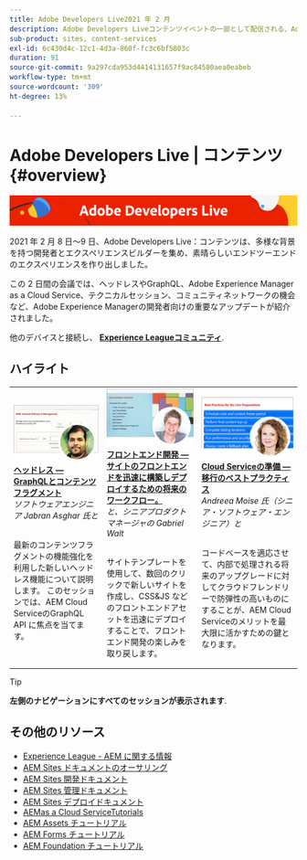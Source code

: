 ```yaml
---
title: Adobe Developers Live2021 年 2 月
description: Adobe Developers Liveコンテンツイベントの一部として配信される、Adobe Experience Manager Sitesのビデオとチュートリアルのコレクションです。
sub-product: sites, content-services
exl-id: 6c430d4c-12c1-4d3a-860f-fc3c6bf5803c
duration: 91
source-git-commit: 9a297cda953d4414131657f9ac84580aea0eabeb
workflow-type: tm+mt
source-wordcount: '309'
ht-degree: 13%

---
```


# Adobe Developers Live | コンテンツ {#overview}

<img alt="アドビ開発者ライブ" src="/help/adobe-developers-live/assets/adl.png" />

2021 年 2 月 8 日～9 日、Adobe Developers Live：コンテンツは、多様な背景を持つ開発者とエクスペリエンスビルダーを集め、素晴らしいエンドツーエンドのエクスペリエンスを作り出しました。

この 2 日間の会議では、ヘッドレスやGraphQL、Adobe Experience Manager as a Cloud Service、テクニカルセッション、コミュニティネットワークの機会など、Adobe Experience Managerの開発者向けの重要なアップデートが紹介されました。

他のデバイスと接続し、 **[Experience Leagueコミュニティ](https://adobe.ly/36Yd3v6)**.

## ハイライト

<table>
  <tr>
   <td>
      <a href="headless-graphql-content-fragments.md">
      <img alt="ヘッドレス — GraphQLとコンテンツフラグメント" src="/help/adobe-developers-live/assets/jabran.png"/>
      </a>
      <div>
         <a href="headless-graphql-content-fragments.md"><strong>ヘッドレス — GraphQLとコンテンツフラグメント</strong></a>         
         <br/><em>ソフトウェアエンジニア Jabran Asghar 氏と</em>
      </div>
      <p>
        <br/>
         最新のコンテンツフラグメントの機能強化を利用した新しいヘッドレス機能について説明します。 このセッションでは、AEM Cloud ServiceのGraphQL API に焦点を当てます。
      </p>
     </td>   
     <td>
      <a href="rapid-frontend-devlopment.md">
      <img alt="フロントエンド開発 — サイトのフロントエンドを迅速に構築しデプロイするための将来のワークフロー。" src="/help/adobe-developers-live/assets/gabriel.png"/>
      </a>
      <div>
         <a href="rapid-frontend-devlopment.md"><strong>フロントエンド開発 — サイトのフロントエンドを迅速に構築しデプロイするための将来のワークフロー。</strong></a>
         <br/><em>と、シニアプロダクトマネージャの Gabriel Walt</em>
      </div>
      <p>
        <br/>
         サイトテンプレートを使用して、数回のクリックで新しいサイトを作成し、CSS&amp;JS などのフロントエンドアセットを迅速にデプロイすることで、フロントエンド開発の楽しみを取り戻します。
      </p>
   </td>
   </td>
     <td>
      <a href="get-ready-aem-cloud.md">
      <img alt="Cloud Serviceの準備 — 移行のベストプラクティス" src="/help/adobe-developers-live/assets/andreea.png"/>
      </a>
      <div>
         <a href="get-ready-aem-cloud.md"><strong>Cloud Serviceの準備 — 移行のベストプラクティス</strong></a>
         <br/><em>Andreea Moise 氏（シニア・ソフトウェア・エンジニア）と</em>
      </div>
      <p>
        <br/>
         コードベースを適応させて、内部で処理される将来のアップグレードに対してクラウドフレンドリーで防弾性の高いものにすることが、AEM Cloud Serviceのメリットを最大限に活かすための鍵となります。
      </p>
   </td>
  </tr>
</table>

>[!TIP]
>
>**左側のナビゲーションにすべてのセッションが表示されます**.

## その他のリソース

* [Experience League - AEM に関する情報](https://experienceleague.adobe.com/?lang=ja#recommended/solutions/experience-manager)
* [AEM Sites ドキュメントのオーサリング](https://experienceleague.adobe.com/docs/experience-manager-65/authoring/home.html?lang=ja)
* [AEM Sites 開発ドキュメント](https://experienceleague.adobe.com/docs/experience-manager-65/developing/home.html?lang=ja)
* [AEM Sites 管理ドキュメント](https://experienceleague.adobe.com/docs/experience-manager-65/administering/home.html?lang=ja)
* [AEM Sites デプロイドキュメント](https://experienceleague.adobe.com/docs/experience-manager-65/deploying/home.html?lang=ja)
* [AEMas a Cloud ServiceTutorials](https://experienceleague.adobe.com/docs/experience-manager-learn/cloud-service/overview.html?lang=ja)
* [AEM Assets チュートリアル](https://experienceleague.adobe.com/docs/experience-manager-learn/assets/overview.html?lang=ja)
* [AEM Forms チュートリアル](https://experienceleague.adobe.com/docs/experience-manager-learn/forms/overview.html?lang=ja)
* [AEM Foundation チュートリアル](https://experienceleague.adobe.com/docs/experience-manager-learn/foundation/overview.html?lang=ja)
